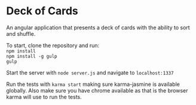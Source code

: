 # Deck of Cards
An angular application that presents a deck of cards with the ability to sort and shuffle.  

To start, clone the repository and run:  
`npm install`  
`npm install -g gulp`  
`gulp`  

Start the server with `node server.js` and navigate to `localhost:1337`  

Run the tests with `karma start` making sure karma-jasmine is available globally.  Also make sure you have chrome available as that is the browser karma will use to run the tests.
